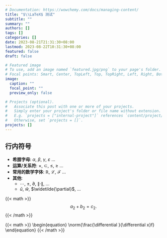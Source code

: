```yaml
---
# Documentation: https://wowchemy.com/docs/managing-content/
title: "$\\LaTeX$ 测试"
subtitle: ""
summary: ""
authors: []
tags: []
categories: []
date: 2023-08-21T21:31:30+08:00
lastmod: 2023-08-22T10:31:30+08:00
featured: false
draft: false  

# Featured image
# To use, add an image named `featured.jpg/png` to your page's folder.
# Focal points: Smart, Center, TopLeft, Top, TopRight, Left, Right, BottomLeft, Bottom, BottomRight.
image:
  caption: ""
  focal_point: ""
  preview_only: false

# Projects (optional).
#   Associate this post with one or more of your projects.
#   Simply enter your project's folder or file name without extension.
#   E.g. `projects = ["internal-project"]` references `content/project/deep-learning/index.md`.
#   Otherwise, set `projects = []`.
projects: []
---
```

## 行内符号

- **希腊字母**:  $\alpha$, $\beta$, $\gamma$, $\varepsilon$ ...
- **运算/关系符**: $\times$, $\subset$, $\leqslant$, $\geqslant$ ...
- **常用的数学字体**: $\mathbb{R}$, $\mathcal{L}$, $\mathscr{F}$ ...
- **其他**:  
  - $\cdots$, $\pm$, $\partial$, $\lVert\cdot\rVert$, ...
  - $\bar{u}$, $\widehat{w}$, $\widetilde{\partial}$, ...

{{< math >}}
$$
\begin{equation}
a_2+b_2=c_2.
\end{equation}
$$
{{< /math >}} 

{{< math >}}
\begin{equation}
\norm{\frac{\differential }{\differential x}f}
\end{equation}
{{< /math >}}